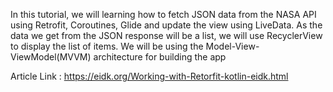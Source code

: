 In this tutorial, we will learning how to fetch JSON data from the NASA API using Retrofit, Coroutines, Glide and update the view using LiveData. As the data we get from the JSON response will be a list, we will use RecyclerView to display the list of items. We will be using the Model-View-ViewModel(MVVM) architecture for building the app

Article Link : https://eidk.org/Working-with-Retorfit-kotlin-eidk.html
